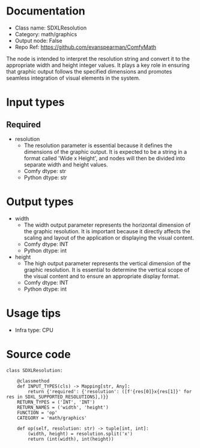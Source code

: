 # Documentation
- Class name: SDXLResolution
- Category: math/graphics
- Output node: False
- Repo Ref: https://github.com/evanspearman/ComfyMath

The node is intended to interpret the resolution string and convert it to the appropriate width and height integer values. It plays a key role in ensuring that graphic output follows the specified dimensions and promotes seamless integration of visual elements in the system.

# Input types
## Required
- resolution
    - The resolution parameter is essential because it defines the dimensions of the graphic output. It is expected to be a string in a format called 'Wide x Height', and nodes will then be divided into separate width and height values.
    - Comfy dtype: str
    - Python dtype: str

# Output types
- width
    - The width output parameter represents the horizontal dimension of the graphic resolution. It is important because it directly affects the scaling and layout of the application or displaying the visual content.
    - Comfy dtype: INT
    - Python dtype: int
- height
    - The high output parameter represents the vertical dimension of the graphic resolution. It is essential to determine the vertical scope of the visual content and to ensure an appropriate display format.
    - Comfy dtype: INT
    - Python dtype: int

# Usage tips
- Infra type: CPU

# Source code
```
class SDXLResolution:

    @classmethod
    def INPUT_TYPES(cls) -> Mapping[str, Any]:
        return {'required': {'resolution': ([f'{res[0]}x{res[1]}' for res in SDXL_SUPPORTED_RESOLUTIONS],)}}
    RETURN_TYPES = ('INT', 'INT')
    RETURN_NAMES = ('width', 'height')
    FUNCTION = 'op'
    CATEGORY = 'math/graphics'

    def op(self, resolution: str) -> tuple[int, int]:
        (width, height) = resolution.split('x')
        return (int(width), int(height))
```